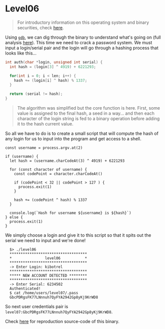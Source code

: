 # Level06

> For introductory information on this operating system and binary securities, check [here](./analysis.md).

Using [`gdb`](https://linux.die.net/man/1/gdb), we can dig through the binary to understand what's going on (full analysis [here](./gdb.md)). This time we need to crack a password system. We must input a login/serial pair and the login will go through a hashing process that looks like this...

```C
int auth(char *login, unsigned int serial) {
  int hash = (login[3] ^ 4919) + 6221293;

  for(int i = 0; i < len; i++) {
    hash += (login[i] ^ hash) % 1337;
  }

  return (serial != hash);
}
```

> The algorithm was simplified but the core function is here. First, some value is assigned to the final hash, a seed in a way... and then each character of the login string is fed to a binary operation before adding it to the hash current value.

So all we have to do is to create a small script that will compute the hash of any login for us to input into the program and get access to a shell.

```JS
const username = process.argv.at(2)

if (username) {
  let hash = (username.charCodeAt(3) ^ 4919) + 6221293

  for (const character of username) {
    const codePoint = character.charCodeAt()

    if (codePoint < 32 || codePoint > 127 ) {
      process.exit(1)
    }

    hash += (codePoint ^ hash) % 1337
  }

  console.log(`Hash for username ${username} is ${hash}`)
} else {
  process.exit(1)
}
```

We simply choose a login and give it to this script so that it spits out the serial we need to input and we're done!


```shell
  $> ./level06 
  ***********************************
  *               level06           *
  ***********************************
  -> Enter Login: kibotrel
  ***********************************
  ***** NEW ACCOUNT DETECTED ********
  ***********************************
  -> Enter Serial: 6234502
  Authenticated!
  $ cat /home/users/level07/.pass
  GbcPDRgsFK77LNnnuh7QyFYA2942Gp8yKj9KrWD8
```
So next user credentials pair is `level07:GbcPDRgsFK77LNnnuh7QyFYA2942Gp8yKj9KrWD8`.

Check [here](../source.c) for reproduction source-code of this binary.